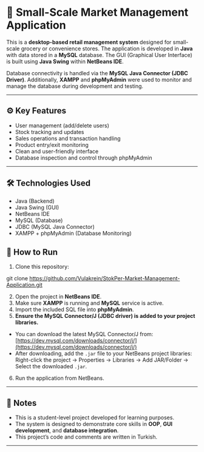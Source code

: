 # 🛒 Small-Scale Market Management Application

This is a **desktop-based retail management system** designed for small-scale grocery or convenience stores. The application is developed in **Java** with data stored in a **MySQL** database. The GUI (Graphical User Interface) is built using **Java Swing** within **NetBeans IDE**.

Database connectivity is handled via the **MySQL Java Connector (JDBC Driver)**. Additionally, **XAMPP** and **phpMyAdmin** were used to monitor and manage the database during development and testing.

---

## ⚙️ Key Features

- User management (add/delete users)  
- Stock tracking and updates  
- Sales operations and transaction handling  
- Product entry/exit monitoring  
- Clean and user-friendly interface  
- Database inspection and control through phpMyAdmin

---

## 🛠️ Technologies Used

- Java (Backend)
- Java Swing (GUI)
- NetBeans IDE
- MySQL (Database)
- JDBC (MySQL Java Connector)
- XAMPP + phpMyAdmin (Database Monitoring)


## 🚀 How to Run

1. Clone this repository:

git clone https://github.com/Vulakrein/StokPer-Market-Management-Application.git

2. Open the project in **NetBeans IDE**.
3. Make sure **XAMPP** is running and **MySQL** service is active.
4. Import the included SQL file into **phpMyAdmin**.
5. **Ensure the MySQL Connector/J (JDBC driver) is added to your project libraries.**  
- You can download the latest MySQL Connector/J from:  
  [https://dev.mysql.com/downloads/connector/j/](https://dev.mysql.com/downloads/connector/j/)  
- After downloading, add the `.jar` file to your NetBeans project libraries:  
  Right-click the project → Properties → Libraries → Add JAR/Folder → Select the downloaded `.jar`.
6. Run the application from NetBeans.

---

## 📌 Notes

- This is a student-level project developed for learning purposes.  
- The system is designed to demonstrate core skills in **OOP**, **GUI development**, and **database integration**.
- This project’s code and comments are written in Turkish.

---
